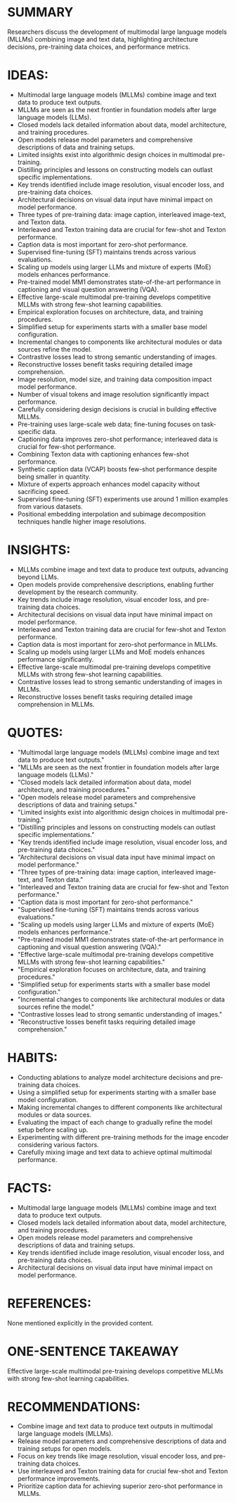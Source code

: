 # SUMMARY
Researchers discuss the development of multimodal large language models (MLLMs) combining image and text data, highlighting architecture decisions, pre-training data choices, and performance metrics.

# IDEAS:
- Multimodal large language models (MLLMs) combine image and text data to produce text outputs.
- MLLMs are seen as the next frontier in foundation models after large language models (LLMs).
- Closed models lack detailed information about data, model architecture, and training procedures.
- Open models release model parameters and comprehensive descriptions of data and training setups.
- Limited insights exist into algorithmic design choices in multimodal pre-training.
- Distilling principles and lessons on constructing models can outlast specific implementations.
- Key trends identified include image resolution, visual encoder loss, and pre-training data choices.
- Architectural decisions on visual data input have minimal impact on model performance.
- Three types of pre-training data: image caption, interleaved image-text, and Texton data.
- Interleaved and Texton training data are crucial for few-shot and Texton performance.
- Caption data is most important for zero-shot performance.
- Supervised fine-tuning (SFT) maintains trends across various evaluations.
- Scaling up models using larger LLMs and mixture of experts (MoE) models enhances performance.
- Pre-trained model MM1 demonstrates state-of-the-art performance in captioning and visual question answering (VQA).
- Effective large-scale multimodal pre-training develops competitive MLLMs with strong few-shot learning capabilities.
- Empirical exploration focuses on architecture, data, and training procedures.
- Simplified setup for experiments starts with a smaller base model configuration.
- Incremental changes to components like architectural modules or data sources refine the model.
- Contrastive losses lead to strong semantic understanding of images.
- Reconstructive losses benefit tasks requiring detailed image comprehension.
- Image resolution, model size, and training data composition impact model performance.
- Number of visual tokens and image resolution significantly impact performance.
- Carefully considering design decisions is crucial in building effective MLLMs.
- Pre-training uses large-scale web data; fine-tuning focuses on task-specific data.
- Captioning data improves zero-shot performance; interleaved data is crucial for few-shot performance.
- Combining Texton data with captioning enhances few-shot performance.
- Synthetic caption data (VCAP) boosts few-shot performance despite being smaller in quantity.
- Mixture of experts approach enhances model capacity without sacrificing speed.
- Supervised fine-tuning (SFT) experiments use around 1 million examples from various datasets.
- Positional embedding interpolation and subimage decomposition techniques handle higher image resolutions.

# INSIGHTS:
- MLLMs combine image and text data to produce text outputs, advancing beyond LLMs.
- Open models provide comprehensive descriptions, enabling further development by the research community.
- Key trends include image resolution, visual encoder loss, and pre-training data choices.
- Architectural decisions on visual data input have minimal impact on model performance.
- Interleaved and Texton training data are crucial for few-shot and Texton performance.
- Caption data is most important for zero-shot performance in MLLMs.
- Scaling up models using larger LLMs and MoE models enhances performance significantly.
- Effective large-scale multimodal pre-training develops competitive MLLMs with strong few-shot learning capabilities.
- Contrastive losses lead to strong semantic understanding of images in MLLMs.
- Reconstructive losses benefit tasks requiring detailed image comprehension in MLLMs.

# QUOTES:
- "Multimodal large language models (MLLMs) combine image and text data to produce text outputs."
- "MLLMs are seen as the next frontier in foundation models after large language models (LLMs)."
- "Closed models lack detailed information about data, model architecture, and training procedures."
- "Open models release model parameters and comprehensive descriptions of data and training setups."
- "Limited insights exist into algorithmic design choices in multimodal pre-training."
- "Distilling principles and lessons on constructing models can outlast specific implementations."
- "Key trends identified include image resolution, visual encoder loss, and pre-training data choices."
- "Architectural decisions on visual data input have minimal impact on model performance."
- "Three types of pre-training data: image caption, interleaved image-text, and Texton data."
- "Interleaved and Texton training data are crucial for few-shot and Texton performance."
- "Caption data is most important for zero-shot performance."
- "Supervised fine-tuning (SFT) maintains trends across various evaluations."
- "Scaling up models using larger LLMs and mixture of experts (MoE) models enhances performance."
- "Pre-trained model MM1 demonstrates state-of-the-art performance in captioning and visual question answering (VQA)."
- "Effective large-scale multimodal pre-training develops competitive MLLMs with strong few-shot learning capabilities."
- "Empirical exploration focuses on architecture, data, and training procedures."
- "Simplified setup for experiments starts with a smaller base model configuration."
- "Incremental changes to components like architectural modules or data sources refine the model."
- "Contrastive losses lead to strong semantic understanding of images."
- "Reconstructive losses benefit tasks requiring detailed image comprehension."

# HABITS:
- Conducting ablations to analyze model architecture decisions and pre-training data choices.
- Using a simplified setup for experiments starting with a smaller base model configuration.
- Making incremental changes to different components like architectural modules or data sources.
- Evaluating the impact of each change to gradually refine the model setup before scaling up.
- Experimenting with different pre-training methods for the image encoder considering various factors.
- Carefully mixing image and text data to achieve optimal multimodal performance.

# FACTS:
- Multimodal large language models (MLLMs) combine image and text data to produce text outputs.
- Closed models lack detailed information about data, model architecture, and training procedures.
- Open models release model parameters and comprehensive descriptions of data and training setups.
- Key trends identified include image resolution, visual encoder loss, and pre-training data choices.
- Architectural decisions on visual data input have minimal impact on model performance.

# REFERENCES:
None mentioned explicitly in the provided content.

# ONE-SENTENCE TAKEAWAY
Effective large-scale multimodal pre-training develops competitive MLLMs with strong few-shot learning capabilities.

# RECOMMENDATIONS:
- Combine image and text data to produce text outputs in multimodal large language models (MLLMs).
- Release model parameters and comprehensive descriptions of data and training setups for open models.
- Focus on key trends like image resolution, visual encoder loss, and pre-training data choices.
- Use interleaved and Texton training data for crucial few-shot and Texton performance improvements.
- Prioritize caption data for achieving superior zero-shot performance in MLLMs.